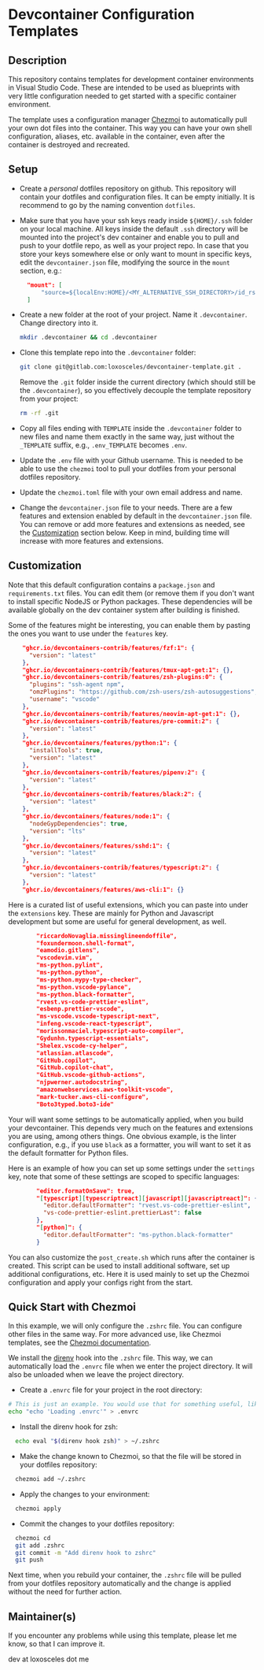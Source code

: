 # Devcontainer Configuration Templates

## Description

This repository contains templates for development container environments in
Visual Studio Code. These are intended to be used as blueprints with very little
configuration needed to get started with a specific container environment.

The template uses a configuration manager [Chezmoi](https://www.chezmoi.io/) to
automatically pull your own dot files into the container. This way you can have
your own shell configuration, aliases, etc. available in the container, even
after the container is destroyed and recreated.

## Setup

- Create a _personal_ dotfiles repository on github. This repository will contain
  your dotfiles and configuration files. It can be empty initially. It is
  recommend to go by the naming convention `dotfiles`.

- Make sure that you have your ssh keys ready inside `${HOME}/.ssh` folder on
  your local machine. All keys inside the default `.ssh` directory will be
  mounted into the project's dev container and enable you to pull and push to
  your dotfile repo, as well as your project repo.
  In case that you store your keys somewhere else or only want to
  mount in specific keys, edit the `devcontainer.json` file, modifying the
  source in the `mount` section, e.g.:

  ```json
    "mount": [
        "source=${localEnv:HOME}/<MY_ALTERNATIVE_SSH_DIRECTORY>/id_rsa,target=/root/.ssh/id_rsa,type=bind,consistency=cached"
    ]
  ```

- Create a new folder at the root of your project. Name it `.devcontainer`. Change directory into it.

  ```sh
  mkdir .devcontainer && cd .devcontainer
  ```

- Clone this template repo into the `.devcontainer` folder:

  ```sh
  git clone git@gitlab.com:loxosceles/devcontainer-template.git .
  ```

  Remove the `.git` folder inside the current directory (which should still be the `.devcontainer`), so you effectively decouple
  the template repository from your project:

  ```sh
  rm -rf .git
  ```

- Copy all files ending with `TEMPLATE` inside the `.devcontainer` folder to new files and name them exactly in the same way, just without the `_TEMPLATE` suffix, e.g., `.env_TEMPLATE` becomes `.env`.

- Update the `.env` file with your Github username. This is needed to be able to use the `chezmoi` tool to pull your dotfiles from your personal dotfiles repository.
- Update the `chezmoi.toml` file with your own email address and name.
- Change the `devcontainer.json` file to your needs. There are a few features and extension enabled by default in the `devcontainer.json` file. You can remove or add more features and extensions as needed, see the [Customization](#customization) section below. Keep in mind, building time will increase with more features and extensions.

## Customization

Note that this default configuration contains a `package.json` and
`requirements.txt` files. You can edit them (or remove them if you don't want to install specific NodeJS or Python packages. These dependencies will be available globally on the dev container system after building is finished.

Some of the features might be interesting, you can enable them by pasting the
ones you want to use under the `features` key.

```json
    "ghcr.io/devcontainers-contrib/features/fzf:1": {
      "version": "latest"
    },
    "ghcr.io/devcontainers-contrib/features/tmux-apt-get:1": {},
    "ghcr.io/devcontainers-contrib/features/zsh-plugins:0": {
      "plugins": "ssh-agent npm",
      "omzPlugins": "https://github.com/zsh-users/zsh-autosuggestions",
      "username": "vscode"
    },
    "ghcr.io/devcontainers-contrib/features/neovim-apt-get:1": {},
    "ghcr.io/devcontainers-contrib/features/pre-commit:2": {
      "version": "latest"
    },
    "ghcr.io/devcontainers/features/python:1": {
      "installTools": true,
      "version": "latest"
    },
    "ghcr.io/devcontainers-contrib/features/pipenv:2": {
      "version": "latest"
    },
    "ghcr.io/devcontainers-contrib/features/black:2": {
      "version": "latest"
    },
    "ghcr.io/devcontainers/features/node:1": {
      "nodeGypDependencies": true,
      "version": "lts"
    },
    "ghcr.io/devcontainers/features/sshd:1": {
      "version": "latest"
    },
    "ghcr.io/devcontainers-contrib/features/typescript:2": {
      "version": "latest"
    },
    "ghcr.io/devcontainers/features/aws-cli:1": {}
```

Here is a curated list of useful extensions, which you can paste into under the
`extensions` key. These are mainly for Python and Javascript development but
some are useful for general development, as well.

```json
        "riccardoNovaglia.missinglineendoffile",
        "foxundermoon.shell-format",
        "eamodio.gitlens",
        "vscodevim.vim",
        "ms-python.pylint",
        "ms-python.python",
        "ms-python.mypy-type-checker",
        "ms-python.vscode-pylance",
        "ms-python.black-formatter",
        "rvest.vs-code-prettier-eslint",
        "esbenp.prettier-vscode",
        "ms-vscode.vscode-typescript-next",
        "infeng.vscode-react-typescript",
        "morissonmaciel.typescript-auto-compiler",
        "Gydunhn.typescript-essentials",
        "Shelex.vscode-cy-helper",
        "atlassian.atlascode",
        "GitHub.copilot",
        "GitHub.copilot-chat",
        "GitHub.vscode-github-actions",
        "njpwerner.autodocstring",
        "amazonwebservices.aws-toolkit-vscode",
        "mark-tucker.aws-cli-configure",
        "Boto3typed.boto3-ide"
```

Your will want some settings to be automatically applied, when you build your
devcontainer. This depends very much on the features and extensions you are
using, among others things. One obvious example, is the linter configuration,
e.g., if you use `black` as a formatter, you will want to set it as the default
formatter for Python files.

Here is an example of how you can set up some settings under the `settings` key,
note that some of these settings are scoped to specific languages:

```json
        "editor.formatOnSave": true,
        "[typescript][typescriptreact][javascript][javascriptreact]": {
          "editor.defaultFormatter": "rvest.vs-code-prettier-eslint",
          "vs-code-prettier-eslint.prettierLast": false
        },
        "[python]": {
          "editor.defaultFormatter": "ms-python.black-formatter"
        }
```

You can also customize the `post_create.sh` which runs after the container is created. This script can be used to install additional software, set up additional configurations, etc. Here it is used mainly to set up the Chezmoi configuration and apply your configs right from the start.

## Quick Start with Chezmoi

In this example, we will only configure the `.zshrc` file. You can configure other files in the same way. For more advanced use, like Chezmoi templates, see the [Chezmoi documentation](https://www.chezmoi.io/reference).

We install the [direnv](https://direnv.net/) hook into the `.zshrc` file. This
way, we can automatically load the `.envrc` file when we enter the project
directory. It will also be unloaded when we leave the project directory.

- Create a `.envrc` file for your project in the root directory:

```sh
# This is just an example. You would use that for something useful, like setting environment variables.
echo "echo 'Loading .envrc'" > .envrc
```

- Install the direnv hook for zsh:

```sh
  echo eval "$(direnv hook zsh)" > ~/.zshrc
```

- Make the change known to Chezmoi, so that the file will be stored in your dotfiles repository:

```sh
  chezmoi add ~/.zshrc
```

- Apply the changes to your environment:

```sh
  chezmoi apply
```

- Commit the changes to your dotfiles repository:

```sh
  chezmoi cd
  git add .zshrc
  git commit -m "Add direnv hook to zshrc"
  git push
```

Next time, when you rebuild your container, the `.zshrc` file will be pulled from your dotfiles repository automatically and the change is applied without the need for further action.

## Maintainer(s)

If you encounter any problems while using this template, please let me know, so that I can improve it.

dev at loxosceles dot me

